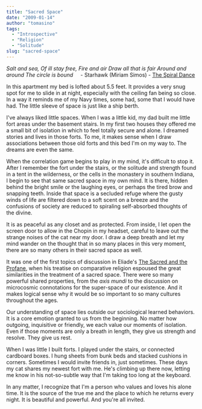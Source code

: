```yaml
---
title: "Sacred Space"
date: "2009-01-14"
author: "tomasino"
tags:
  - "Introspective"
  - "Religion"
  - "Solitude"
slug: "sacred-space"
---
```


<span style="font-style: italic;">Salt and sea,
Of ill stay free,
Fire and air
Draw all that is fair
Around and around
The circle is bound</span>
    - Starhawk (Miriam Simos) - [The Spiral Dance][]

In this apartment my bed is lofted about 5.5 feet. It provides a very
snug spot for me to slide in at night, especially with the ceiling fan
being so close. In a way it reminds me of my Navy times, some had, some
that I would have had. The little sleeve of space is just like a ship
berth.

I've always liked little spaces. When I was a little kid, my dad built
me little fort areas under the basement stairs. In my first two houses
they offered me a small bit of isolation in which to feel totally secure
and alone. I dreamed stories and lives in those forts. To me, it makes
sense when I draw associations between those old forts and this bed I'm
on my way to. The dreams are even the same.

When the correlation game begins to play in my mind, it's difficult to
stop it. After I remember the fort under the stairs, or the solitude and
strength found in a tent in the wilderness, or the cells in the
monastery in southern Indiana, I begin to see that same sacred space in
my own mind. It is there, hidden behind the bright smile or the laughing
eyes, or perhaps the tired brow and snapping teeth. Inside that space is
a secluded refuge where the gusty winds of life are filtered down to a
soft scent on a breeze and the confusions of society are reduced to
spiraling self-absorbed thoughts of the divine.

It is as peaceful as any closet and as protected. From inside, I let
open the screen door to allow in the Chopin in my headset, careful to
leave out the strange noises of the cat near my door. I draw a deep
breath and let my mind wander on the thought that in so many places in
this very moment, there are so many others in their sacred space as
well.

It was one of the first topics of discussion in Eliade's <span
style="text-decoration:underline">The Sacred and the Profane</span>,
when his treatise on comparative religion espoused the great
similarities in the treatment of a sacred space. There were so many
powerful shared properties, from the <span
style="font-style:italic">axis mundi</span> to the discussion on
microcosmic connotations for the super-space of our existence. And it
makes logical sense why it would be so important to so many cultures
throughout the ages.

Our understanding of space lies outside our sociological learned
behaviors. It is a core emotion granted to us from the beginning. No
matter how outgoing, inquisitive or friendly, we each value our moments
of isolation. Even if those moments are only a breath in length, they
give us strength and resolve. They give us rest.

When I was little I built forts. I played under the stairs, or connected
cardboard boxes. I hung sheets from bunk beds and stacked cushions in
corners. Sometimes I would invite friends in, just sometimes. These days
my cat shares my newest fort with me. He's climbing up there now,
letting me know in his not-so-subtle way that I'm taking too long at the
keyboard.

In any matter, I recognize that I'm a person who values and loves his
alone time. It is the source of the true me and the place to which he
returns every night. It is beautiful and powerful. And you're all
invited.

  [The Spiral Dance]: //www.amazon.com/Spiral-Dance-Rebirth-Religion-Anniversary/dp/0062516329/?tag=tomablog-20
